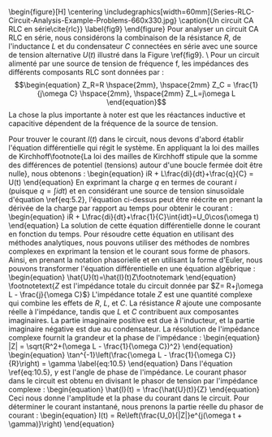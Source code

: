 \begin{figure}[H]
\centering
\includegraphics[width=60mm]{Series-RLC-Circuit-Analysis-Example-Problems-660x330.jpg}
\caption{Un circuit CA RLC en série\cite{rlc}}
\label{fig9}
\end{figure}
Pour analyser un circuit CA RLC en série, nous considérons la combinaison de la résistance $R$, de l'inductance $L$ et du condensateur $C$ connectées en série avec une source de tension alternative $U(t)$ illustré dans la Figure \ref{fig9}. 
\\
Pour un circuit alimenté par une source de tension de fréquence f, les impédances des différents composants RLC sont données par :
$$\begin{equation}
    Z_R=R \hspace{2mm}, \hspace{2mm}  Z_C = \frac{1}{j\omega C} \hspace{2mm}, \hspace{2mm} Z_L=j\omega L
\end{equation}$$
La chose la plus importante à noter est que les réactances inductive et capacitive dépendent de la fréquence de la source de tension.
 


Pour trouver le courant $I(t)$ dans le circuit, nous devons d'abord établir l'équation différentielle qui régit le système. En appliquant la loi des mailles de Kirchhoff\footnote{La loi des mailles de Kirchhoff stipule que la somme des différences de potentiel (tensions) autour d'une boucle fermée doit être nulle}, nous obtenons :
\begin{equation}
    iR + L\frac{di}{dt}+\frac{q}{C} = U(t)
\end{equation}
En exprimant la charge $q$ en termes de courant $i$ (puisque $q=\int idt$) et en considérant une source de tension sinusoïdale d'équation \ref{eq:5.2}, l'équation ci-dessus peut être réécrite en prenant la dérivée de la charge par rapport au temps pour obtenir le courant :
\begin{equation}
    iR + L\frac{di}{dt}+\frac{1}{C}\int{idt}=U_0\cos(\omega t)
\end{equation}
La solution de cette équation différentielle donne le courant en fonction du temps. Pour résoudre cette équation en utilisant des méthodes analytiques, nous pouvons utiliser des méthodes de nombres complexes en exprimant la tension et le courant sous forme de phasors. Ainsi, en prenant la notation phasorielle et en utilisant la forme d'Euler, nous pouvons transformer l'équation différentielle en une équation algébrique :
\begin{equation}
    \hat{U}(t)=\hat{I}(t)Z\footnotemark
\end{equation}
\footnotetext{$Z$ est l'impédance totale du circuit donnée par $Z= R+j\omega L - \frac{j}{\omega C}$}
L'impédance totale $Z$ est une quantité complexe qui combine les effets de $R$, $L$, et $C$. La résistance $R$ ajoute une composante réelle à l'impédance, tandis que $L$ et $C$ contribuent aux composantes imaginaires. La partie imaginaire positive est due à l'inducteur, et la partie imaginaire négative est due au condensateur. La résolution de l'impédance complexe fournit la grandeur et la phase de l'impédance :
\begin{equation}
    |Z| = \sqrt{R^2+(\omega L - \frac{1}{\omega C})^2}
\end{equation}
\begin{equation}
    \tan^{-1}\left(\frac{\omega L - \frac{1}{\omega C}}{R}\right) = \gamma
    \label{eq:10.5}
\end{equation}
Dans l'équation \ref{eq:10.5}, $\gamma$ est l'angle de phase de l'impédance. Le courant phasor dans le circuit est obtenu en divisant le phasor de tension par l'impédance complexe :
\begin{equation}
    \hat{I}(t) = \frac{\hat{U}(t)}{Z}
\end{equation}
Ceci nous donne l'amplitude et la phase du courant dans le circuit. Pour déterminer le courant instantané, nous prenons la partie réelle du phasor de courant :
\begin{equation}
    I(t) = Re\left(\frac{U_0}{|Z|}e^{j(\omega t + \gamma)}\right)
\end{equation}
